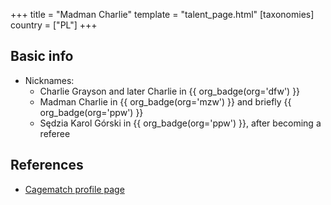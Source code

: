 +++
title = "Madman Charlie"
template = "talent_page.html"
[taxonomies]
country = ["PL"]
+++

## Basic info

* Nicknames:
  - Charlie Grayson and later Charlie in {{ org_badge(org='dfw') }}
  - Madman Charlie in {{ org_badge(org='mzw') }} and briefly {{ org_badge(org='ppw') }}
  - Sędzia Karol Górski in {{ org_badge(org='ppw') }}, after becoming a referee

## References

* [Cagematch profile page](https://www.cagematch.net/?id=2&nr=24865)
